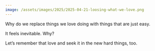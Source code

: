 ```yaml
---
image: /assets/images/2025/2025-04-21-loosing-what-we-love.png
---
```


Why do we replace things we love doing with things that are just easy.

It feels inevitable. Why?

Let’s remember that love and seek it in the new hard things, too.